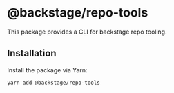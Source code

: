 # @backstage/repo-tools

This package provides a CLI for backstage repo tooling.

## Installation

Install the package via Yarn:

```sh
yarn add @backstage/repo-tools
```
